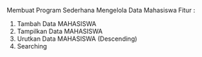 Membuat Program Sederhana Mengelola Data Mahasiswa
Fitur : 
1. Tambah Data MAHASISWA
2. Tampilkan Data MAHASISWA
3. Urutkan Data MAHASISWA (Descending)
4. Searching 
